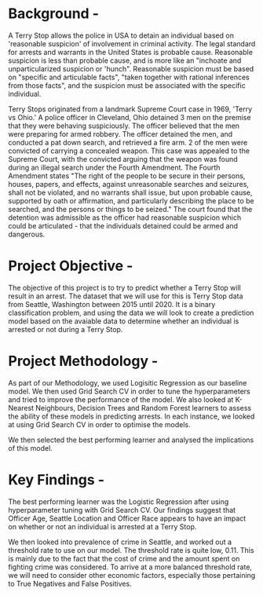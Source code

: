 # Background -

A Terry Stop allows the police in USA to detain an individual based on 'reasonable suspicion' of involvement in criminal activity. The legal standard for arrests and warrants in the United States is probable cause. Reasonable suspicion is less than probable cause, and is more like an "inchoate and unparticularized suspicion or 'hunch". Reasonable suspicion must be based on "specific and articulable facts", "taken together with rational inferences from those facts", and the suspicion must be associated with the specific individual.

Terry Stops originated from a landmark Supreme Court case in 1969, 'Terry vs Ohio.' A police officer in Cleveland, Ohio detained 3 men on the premise that they were behaving suspiciously. The officer believed that the men were preparing for armed robbery. The officer detained the men, and conducted a pat down search, and retrieved a fire arm. 2 of the men were convicted of carrying a concealed weapon. This case was appealed to the Supreme Court, with the convicted arguing that the weapon was found during an illegal search under the Fourth Amendment. The Fourth Amendment states "The right of the people to be secure in their persons, houses, papers, and effects, against unreasonable searches and seizures, shall not be violated, and no warrants shall issue, but upon probable cause, supported by oath or affirmation, and particularly describing the place to be searched, and the persons or things to be seized." The court found that the detention was admissible as the officer had reasonable suspicion which could be articulated - that the individuals detained could be armed and dangerous.

# Project Objective -

The objective of this project is to try to predict whether a Terry Stop will result in an arrest. The dataset that we will use for this is Terry Stop data from Seattle, Washington between 2015 until 2020. It is a binary classification problem, and using the data we will look to create a prediction model based on the avaiable data to determine whether an individual is arrested or not during a Terry Stop.

# Project Methodology -

As part of our Methodology, we used Logisitic Regression as our baseline model. We then used Grid Search CV in order to tune the hyperparameters and tried to improve the performance of the model. We also looked at K-Nearest Neighbours, Decision Trees and Random Forest learners to assess the ability of these models in predicting arrests. In each instance, we looked at using Grid Search CV in order to optimise the models.

We then selected the best performing learner and analysed the implications of this model.

# Key Findings -

The best performing learner was the Logistic Regression after using hyperparameter tuning with Grid Search CV. Our findings suggest that Officer Age, Seattle Location and Officer Race appears to have an impact on whether or not an individual is arrested at a Terry Stop.

We then looked into prevalence of crime in Seattle, and worked out a threshold rate to use on our model. The threshold rate is quite low, 0.11. This is mainly due to the fact that the cost of crime and the amount spent on fighting crime was considered. To arrive at a more balanced threshold rate, we will need to consider other economic factors, especially those pertaining to True Negatives and False Positives.
